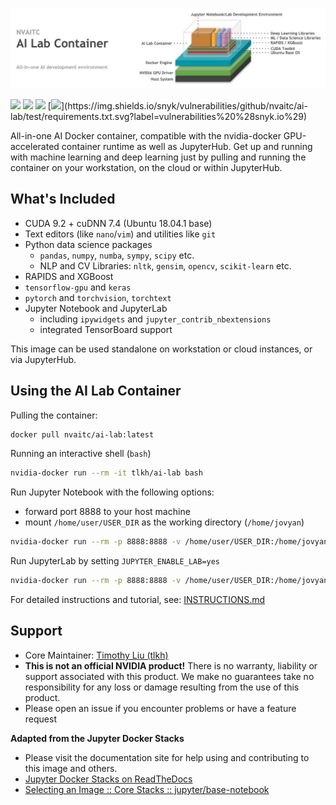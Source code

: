 ![](images/ai-lab-header.jpg)

[![](https://img.shields.io/docker/pulls/nvaitc/ai-lab.svg)](https://hub.docker.com/r/nvaitc/ai-lab) [![](https://images.microbadger.com/badges/image/nvaitc/ai-lab.svg)](https://microbadger.com/images/nvaitc/ai-lab "Get your own image badge on microbadger.com") [![](https://img.shields.io/github/issues/nvaitc/ai-lab.svg)](Issues) [![](https://img.shields.io/badge/vulnerabilities%20(snyk.io)-0-brightgreen.svg)](https://img.shields.io/snyk/vulnerabilities/github/nvaitc/ai-lab/test/requirements.txt.svg?label=vulnerabilities%20%28snyk.io%29)

All-in-one AI Docker container, compatible with the nvidia-docker GPU-accelerated container runtime as well as JupyterHub. Get up and running with machine learning and deep learning just by pulling and running the container on your workstation, on the cloud or within JupyterHub.

## What's Included

* CUDA 9.2 + cuDNN 7.4 (Ubuntu 18.04.1 base)
* Text editors (like `nano`/`vim`) and utilities like `git`
* Python data science packages
  * `pandas`, `numpy`, `numba`, `sympy`, `scipy` etc.
  * NLP and CV Libraries:  `nltk`, `gensim`, `opencv`, `scikit-learn` etc.
* RAPIDS and XGBoost 
* `tensorflow-gpu` and `keras`
* `pytorch` and `torchvision`, `torchtext`
* Jupyter Notebook and JupyterLab
  * including `ipywidgets` and `jupyter_contrib_nbextensions`
  * integrated TensorBoard support

This image can be used standalone on workstation or cloud instances, or via JupyterHub.

## Using the AI Lab Container

Pulling the container:

```bash
docker pull nvaitc/ai-lab:latest
```

Running an interactive shell (`bash`)

```bash
nvidia-docker run --rm -it tlkh/ai-lab bash
```

Run Jupyter Notebook with the following options:

* forward port 8888 to your host machine
* mount `/home/user/USER_DIR` as the working directory (`/home/jovyan`)

```bash
nvidia-docker run --rm -p 8888:8888 -v /home/user/USER_DIR:/home/jovyan tlkh/ai-lab
```

Run JupyterLab by setting `JUPYTER_ENABLE_LAB=yes`

```bash
nvidia-docker run --rm -p 8888:8888 -v /home/user/USER_DIR:/home/jovyan -e JUPYTER_ENABLE_LAB=yes tlkh/ai-lab
```

For detailed instructions and tutorial, see: [INSTRUCTIONS.md](INSTRUCTIONS.md)

## Support

* Core Maintainer: [Timothy Liu (tlkh)](https://github.com/tlkh)
* **This is not an official NVIDIA product!** There is no warranty, liability or support associated with this product. We make no guarantees take no responsibility for any loss or damage resulting from the use of this product.
* Please open an issue if you encounter problems or have a feature request

**Adapted from the Jupyter Docker Stacks**

* Please visit the documentation site for help using and contributing to this image and others.
* [Jupyter Docker Stacks on ReadTheDocs](http://jupyter-docker-stacks.readthedocs.io/en/latest/index.html)
* [Selecting an Image :: Core Stacks :: jupyter/base-notebook](http://jupyter-docker-stacks.readthedocs.io/en/latest/using/selecting.html#jupyter-base-notebook)
